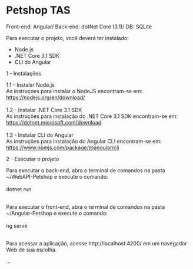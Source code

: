 # Petshop TAS
Front-end: Angular/ Back-end: dotNet Core (3.1)/ DB: SQLite

Para executar o projeto, você deverá ter instalado:
 - Node.js
 - .NET Core 3.1 SDK
 - CLI do Angular
 
1 - Instalações 
 
1.1 - Instalar Node.js 
<br>
    As instruçoes para instalar o NodeJS encontram-se em:
    <br>
    https://nodejs.org/en/download/
<br> <br>
1.2 - Instalar .NET Core 3.1 SDK
<br>
    As instruções para instalação do .NET Core 3.1 SDK encontram-se em:
    <br>
    https://dotnet.microsoft.com/download
<br>    
1.3 - Instalar CLI do Angular
<br>
    As instruções para instalação do Angular CLI encontram-se em:
    <br>
    https://www.npmjs.com/package/@angular/cli
<br>


2 - Executar o projeto

Para executar o back-end, abra o terminal de comandos na pasta ~/WebAPI-Petshop e execute o comando:
<br><br>
dotnet run
<br><br>

Para executar o front-end, abra o terminal de comandos na pasta ~/Angular-Petshop e execute o comando:
<br><br>
ng serve
<br><br>

Para acessar a aplicação, acesse http://localhost:4200/ em um navegador Web de sua escolha.

<a class="re_f" id="ref">...</a>
    
    
    
    
